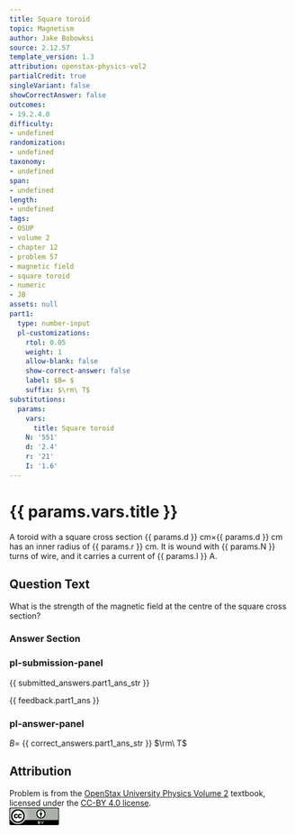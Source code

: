 ```yaml
---
title: Square toroid
topic: Magnetism
author: Jake Bobowksi
source: 2.12.57
template_version: 1.3
attribution: openstax-physics-vol2
partialCredit: true
singleVariant: false
showCorrectAnswer: false
outcomes:
- 19.2.4.0
difficulty:
- undefined
randomization:
- undefined
taxonomy:
- undefined
span:
- undefined
length:
- undefined
tags:
- OSUP
- volume 2
- chapter 12
- problem 57
- magnetic field
- square toroid
- numeric
- JB
assets: null
part1:
  type: number-input
  pl-customizations:
    rtol: 0.05
    weight: 1
    allow-blank: false
    show-correct-answer: false
    label: $B= $
    suffix: $\rm\ T$
substitutions:
  params:
    vars:
      title: Square toroid
    N: '551'
    d: '2.4'
    r: '21'
    I: '1.6'
---
```

# {{ params.vars.title }}
A toroid with a square cross section {{ params.d }}$\textrm{ cm}\times${{ params.d }}$\textrm{ cm}$ has an inner radius of {{ params.r }}$\textrm{ cm}$.
It is wound with {{ params.N }} turns of wire, and it carries a current of {{ params.I }}$\textrm{ A}$.

## Question Text

What is the strength of the magnetic field at the centre of the square cross section?

### Answer Section

### pl-submission-panel

{{ submitted_answers.part1_ans_str }}

{{ feedback.part1_ans }}

### pl-answer-panel

$B=$ {{ correct_answers.part1_ans_str }} $\rm\ T$

## Attribution

Problem is from the [OpenStax University Physics Volume 2](https://openstax.org/details/books/university-physics-volume-2) textbook, licensed under the [CC-BY 4.0 license](https://creativecommons.org/licenses/by/4.0/).<br>![Image representing the Creative Commons 4.0 BY license.](https://raw.githubusercontent.com/firasm/bits/master/by.png)